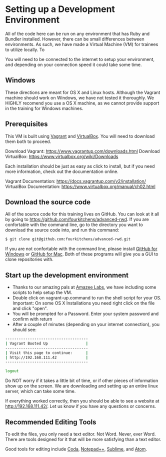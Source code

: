 # Setting up a Development Environment

All of the code here can be run on any environment that has Ruby and Bundler installed. However, there can be small differences between environments. As such, we have made a Virtual Machine (VM) for trainees to utilize locally. To

You will need to be connected to the internet to setup your environment, and depending on your connection speed it could take some time.

## Windows

These directions are meant for OS X and Linux hosts. Although the Vagrant machine should work on Windows, we have not tested it thoroughly. We HIGHLY recomend you use a OS X machine, as we cannot provide support in the training for Windows machines.

## Prerequisites

This VM is built using [Vagrant](https://www.vagrantup.com/) and [VirtualBox](https://www.virtualbox.org/). You will need to download them both to proceed.

Download Vagrant: https://www.vagrantup.com/downloads.html
Download VirtualBox: https://www.virtualbox.org/wiki/Downloads

Each installation should be just as easy as click to install, but if you need more information, check out the documentation online.

Vagrant Documentation: https://docs.vagrantup.com/v2/installation/
VirtualBox Documentation: https://www.virtualbox.org/manual/ch02.html

## Download the source code

All of the source code for this training lives on GitHub. You can look at it all by going to https://github.com/fourkitchens/advanced-rwd. If you are confortable with the command line, go to the directory you want to download the source code into, and run this command:

```bash
$ git clone git@github.com:fourkitchens/advanced-rwd.git
```

If you are not confortable with the command line, please install [GitHub for Windows](https://windows.github.com/) or [GitHub for Mac](https://windows.github.com/). Both of these programs will give you a GUI to clone repositories with. 


## Start up the development environment

* Thanks to our amazing pals at [Amazee Labs](http://amazeelabs.com/), we have including some scripts to help setup the VM.
* Double click on vagrant-up.command to run the shell script for your OS. Important: On some OS X Installations you need right
click on the file and click "open".
* You will be prompted for a Password. Enter your system password and confirm with return
* After a couple of minutes (depending on your internet connection), you should see:

```bash
-------------------------------------
| Vagrant Booted Up                 |
-------------------------------------
| Visit this page to continue:      |
| http://192.168.111.42             |
-------------------------------------

logout

```

Do NOT worry if it takes a little bit of time, or if other pieces of information show up on the screen. We are downloading and setting up an entire linux server, which can take some time.

If everything worked correctly, then you should be able to see a website at http://192.168.111.42/. Let us know if you have any questions or concerns.

## Recommended Editing Tools

To edit the files, you only need a text editor. Not Word. Never, ever Word. There are tools designed for it that will be more satisfying than a text editor.

Good tools for editing include [Coda](https://panic.com/coda/), [Notepad++](http://notepad-plus-plus.org/), [Sublime](http://www.sublimetext.com/), and [Atom](https://atom.io/). 
